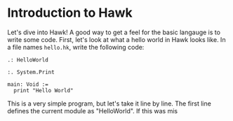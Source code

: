 # Introduction to Hawk

Let's dive into Hawk! A good way to get a feel for the basic langauge is to write
some code. First, let's look at what a hello world in Hawk looks like. In a file
names ```hello.hk```, write the following code:
```
.: HelloWorld

:. System.Print

main: Void :=
  print "Hello World"
```

This is a very simple program, but let's take it line by line. The first line
defines the current module as "HelloWorld". If this was mis